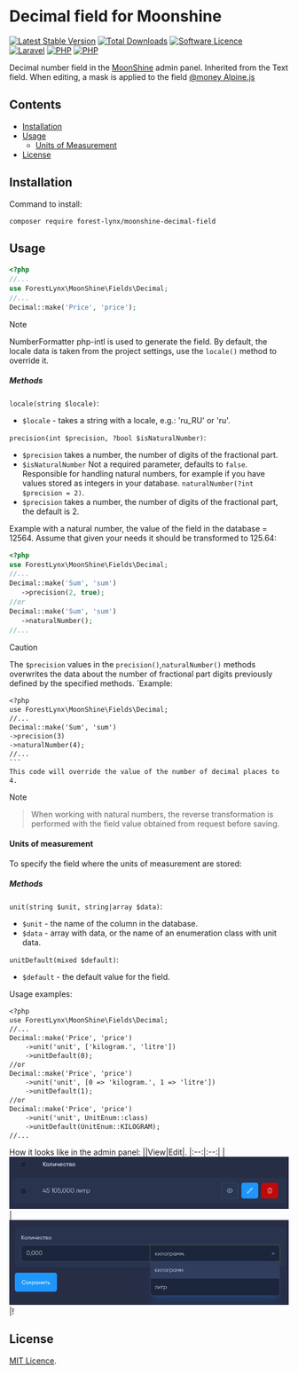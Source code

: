 # Decimal field for Moonshine

[![Latest Stable Version](https://img.shields.io/packagist/v/forest-lynx/moonshine-decimal-field)](https://github.com/forest-lynx/moonshine-decimal-field)
[![Total Downloads](https://img.shields.io/packagist/dt/forest-lynx/moonshine-decimal-field)](https://github.com/forest-lynx/moonshine-decimal-field) 
[![Software Licence](https://img.shields.io/badge/license-MIT-brightgreen.svg)](LICENSE)\
[![Laravel](https://img.shields.io/badge/Laravel-11+-FF2D20?style=for-the-badge&logo=laravel)](Laravel) 
[![PHP](https://img.shields.io/badge/PHP-8.2+-777BB4?style=for-the-badge&logo=php)](PHP) 
[![PHP](https://img.shields.io/badge/Moonshine-2.0+-1B253B?style=for-the-badge)](https://github.com/moonshine-software/moonshine) 

Decimal number field in the [MoonShine](https://moonshine-laravel.com/) admin panel. Inherited from the Text field.
When editing, a mask is applied to the field [@money Alpine.js](https://alpinejs.dev/plugins/mask#money-inputs)

## Contents
* [Installation](#installation)
* [Usage](#usage)
    * [Units of Measurement](#units-of-measurement)
* [License](#license)

## Installation
Command to install:
```bash.
composer require forest-lynx/moonshine-decimal-field
```
## Usage
```php
<?php
//...
use ForestLynx\MoonShine\Fields\Decimal;
//...
Decimal::make('Price', 'price');
```
> [!NOTE] 
> NumberFormatter php-intl is used to generate the field.
> By default, the locale data is taken from the project settings, use the `locale()` method to override it.

##### Methods
`locale(string $locale)`:
- `$locale` - takes a string with a locale, e.g.: 'ru_RU' or 'ru'.

`precision(int $precision, ?bool $isNaturalNumber)`:
 - `$precision` takes a number, the number of digits of the fractional part.
 - `$isNaturalNumber` Not a required parameter, defaults to `false`. Responsible for handling natural numbers, for example if you have values stored as integers in your database.
`naturalNumber(?int $precision = 2)`.
- `$precision` takes a number, the number of digits of the fractional part, the default is 2.

Example with a natural number, the value of the field in the database = 12564. Assume that given your needs it should be transformed to 125.64:
```php
<?php
use ForestLynx\MoonShine\Fields\Decimal;
//...
Decimal::make('Sum', 'sum')
   ->precision(2, true);
//or
Decimal::make('Sum', 'sum')
   ->naturalNumber();
//...
```
>[!CAUTION]
> The `$precision` values in the `precision()`,`naturalNumber()` methods overwrites the data about the number of fractional part digits previously defined by the specified methods.
>`Example:
>````php.
><?php
>use ForestLynx\MoonShine\Fields\Decimal;
>//...
>Decimal::make('Sum', 'sum')
> ->precision(3)
> ->naturalNumber(4);
>//...
>```
>This code will override the value of the number of decimal places to 4.

> [!NOTE]
> > When working with natural numbers, the reverse transformation is performed with the field value obtained from request before saving.

#### Units of measurement
To specify the field where the units of measurement are stored:

##### Methods
`unit(string $unit, string|array $data)`:
- `$unit` - the name of the column in the database.
- `$data` - array with data, or the name of an enumeration class with unit data.

`unitDefault(mixed $default)`:
- `$default` - the default value for the field.

Usage examples:
```php.
<?php
use ForestLynx\MoonShine\Fields\Decimal;
//...
Decimal::make('Price', 'price')
    ->unit('unit', ['kilogram.', 'litre'])
    ->unitDefault(0);
//or
Decimal::make('Price', 'price')
    ->unit('unit', [0 => 'kilogram.', 1 => 'litre'])
    ->unitDefault(1);
//or
Decimal::make('Price', 'price')
    ->unit('unit', UnitEnum::class)
    ->unitDefault(UnitEnum::KILOGRAM);
//...
```
How it looks like in the admin panel:
||View|Edit|.
|:--:|:--:|
|![preview](../screenshots/priview.png)|![edit](../screenshots/edit.png)|!

## License
[MIT Licence](LICENSE).
